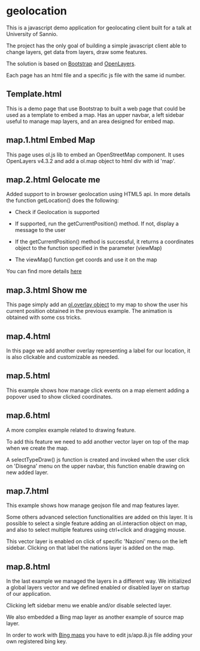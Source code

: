 # geolocation
This is a javascript demo application for geolocating client built for a talk at University of Sannio.

The project has the only goal of building a simple javascript client able to change layers, get data from layers, draw some features.

The solution is based on [Bootstrap](http://getbootstrap.com/) and [OpenLayers](https://openlayers.org/).

Each page has an html file and a specific js file with the same id number.

## Template.html
This is a demo page that use Bootstrap to built a web page that could be used as a template to embed a map. Has an upper navbar, a left sidebar useful to manage map layers, and an area designed for embed map.

## map.1.html Embed Map
This page uses ol.js lib to embed an OpenStreetMap component. It uses OpenLayers v4.3.2 and add a ol.map object to html div with id 'map'.

## map.2.html Gelocate me
Added support to in browser geolocation using HTML5 api. In more details the function getLocation() does the following:

* Check if Geolocation is supported

* If supported, run the getCurrentPosition() method. If not, display a message to the user

* If the getCurrentPosition() method is successful, it returns a coordinates object to the function specified in the parameter (viewMap)

* The viewMap() function get coords and use it on the map

You can find more details [here](https://www.w3schools.com/html/html5_geolocation.asp)

## map.3.html Show me
This page simply add an [ol.overlay object](https://openlayers.org/en/latest/apidoc/ol.Overlay.html) to my map to show the user his current position obtained in the previous example. 
The animation is obtained with some css tricks.

## map.4.html
In this page we add another overlay representing a label for our location, it is also clickable and customizable as needed.

## map.5.html
This example shows how manage click events on a map element adding a popover used to show clicked coordinates.

## map.6.html
A more complex example related to drawing feature.

To add this feature we need to add another vector layer on top of the map when we create the map.

A selectTypeDraw() js function is created and invoked when the user click on 'Disegna' menu on the upper navbar, this function enable drawing on new added layer.

## map.7.html
This example shows how manage geojson file and map features layer.

Some others advanced selection functionalities are added on this layer. It is possible to select a single feature adding an ol.interaction object on map, and also to select multiple features using ctrl+click and dragging mouse.

This vector layer is enabled on click of specific 'Nazioni' menu on the left sidebar. Clicking on that label the nations layer is added on the map.

## map.8.html
In the last example we managed the layers in a different way. We initialized a global layers vector and we defined enabled or disabled layer on startup of our application.

Clicking left sidebar menu we enable and/or disable selected layer.

We also embedded a Bing map layer as another example of source map layer.

In order to work with [Bing maps](https://www.bing.com/maps?cc=it) you have to edit js/app.8.js file adding your own registered bing key.

